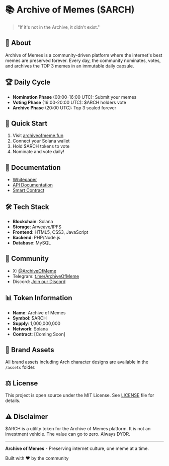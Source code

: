# 📚 Archive of Memes ($ARCH)

> "If it's not in the Archive, it didn't exist."

## 🎯 About

Archive of Memes is a community-driven platform where the internet's best memes are preserved forever. Every day, the community nominates, votes, and archives the TOP 3 memes in an immutable daily capsule.

## 🏆 Daily Cycle

- **Nomination Phase** (00:00-16:00 UTC): Submit your memes
- **Voting Phase** (16:00-20:00 UTC): $ARCH holders vote
- **Archive Phase** (20:00 UTC): Top 3 sealed forever

## 🚀 Quick Start

1. Visit [archiveofmeme.fun](https://archiveofmeme.fun)
2. Connect your Solana wallet
3. Hold $ARCH tokens to vote
4. Nominate and vote daily!

## 📄 Documentation

- [Whitepaper](https://archiveofmeme.fun/whitepaper.html)
- [API Documentation](docs/api.md)
- [Smart Contract](contracts/)

## 🛠️ Tech Stack

- **Blockchain**: Solana
- **Storage**: Arweave/IPFS
- **Frontend**: HTML5, CSS3, JavaScript
- **Backend**: PHP/Node.js
- **Database**: MySQL

## 🤝 Community

- X: [@ArchiveOfMeme](https://X.com/ArchiveOfMeme)
- Telegram: [t.me/ArchiveOfMeme](https://t.me/ArchiveOfMeme)
- Discord: [Join our Discord](https://discord.gg/archiveofmeme)

## 📊 Token Information

- **Name**: Archive of Memes
- **Symbol**: $ARCH
- **Supply**: 1,000,000,000
- **Network**: Solana
- **Contract**: [Coming Soon]

## 🎨 Brand Assets

All brand assets including Arch character designs are available in the `/assets` folder.

## ⚖️ License

This project is open source under the MIT License. See [LICENSE](LICENSE) file for details.

## ⚠️ Disclaimer

$ARCH is a utility token for the Archive of Memes platform. It is not an investment vehicle. The value can go to zero. Always DYOR.

---

**Archive of Memes** - Preserving internet culture, one meme at a time.

Built with ❤️ by the community
